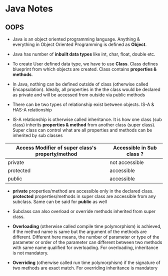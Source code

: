 # Java Notes

## OOPS

* Java is an object oriented programming language. Anything & everything in Object Oriented Programming is defined as **Object**.

* Java has number of **inbuilt data types** like int, char, float, double etc. 

* To create User defined data type, we have to use **Class**. Class defines blueprint from which objects are created. Class contains **properties & methods**.

* In Java, nothing can be defined outside of class (otherwise called Encapsulation). Ideally, all properties in the the class would be declared as private and will be accessed from outside via public methods

* There can be two types of relationship exist between objects. IS-A & HAS-A relationship

* IS-A relationship is otherwise called inheritance. It is how one class (sub class) inherits **properties & method** from another class (super class). Super class can control what are all properties and methods can be inherited by sub classes

| Access Modifier of super class's property/method  |  Accessible in Sub class ? |
|---|---|
|  private |  not accessible |
|  protected | accessible  |
|  public | accessible  | 

* **private** properties/method are accessible only in the declared class. **protected** properties/methods in super class are accessible from any subclass. Same can be said for **public** as well

* Subclass can also overload or override methods inherited from super class. 

* **Overloading** (otherwise called compile time polymorphism) is achieved, if the method name is same but the argument of the methods are different. Different here means, the number of parameter or type of the parameter or order of the parameter can different between two methods with same name qualified for overloading. For overloading, inheritance is not mandatory. 

* **Overriding** (otherwise called run time polymorphism) if the signature of two methods are exact match. For overriding inheritance is mandatory

